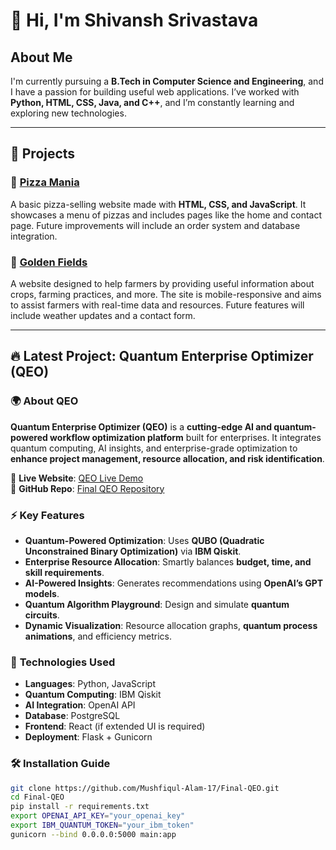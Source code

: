 # 👋 Hi, I'm Shivansh Srivastava

## About Me  
I'm currently pursuing a **B.Tech in Computer Science and Engineering**, and I have a passion for building useful web applications. I’ve worked with **Python, HTML, CSS, Java, and C++**, and I’m constantly learning and exploring new technologies.

---

## 🚀 Projects  

### 🍕 [Pizza Mania](https://github.com/shivansh01-24/Pizza-Mania-Veggie.git)  
A basic pizza-selling website made with **HTML, CSS, and JavaScript**. It showcases a menu of pizzas and includes pages like the home and contact page. Future improvements will include an order system and database integration.

### 🌾 [Golden Fields](https://github.com/shivansh01-24/rage.git)  
A website designed to help farmers by providing useful information about crops, farming practices, and more. The site is mobile-responsive and aims to assist farmers with real-time data and resources. Future features will include weather updates and a contact form.

---

## 🔥 Latest Project: Quantum Enterprise Optimizer (QEO)  

### 🌍 **About QEO**  
**Quantum Enterprise Optimizer (QEO)** is a **cutting-edge AI and quantum-powered workflow optimization platform** built for enterprises. It integrates quantum computing, AI insights, and enterprise-grade optimization to **enhance project management, resource allocation, and risk identification**.  

🔗 **Live Website**: [QEO Live Demo](https://infosys-quantum-workflow-optimizer-cloud-9.replit.app/)  
🐙 **GitHub Repo**: [Final QEO Repository](https://github.com/Mushfiqul-Alam-17/Final-QEO.git)

### ⚡ **Key Features**  
- **Quantum-Powered Optimization**: Uses **QUBO (Quadratic Unconstrained Binary Optimization)** via **IBM Qiskit**.  
- **Enterprise Resource Allocation**: Smartly balances **budget, time, and skill requirements**.  
- **AI-Powered Insights**: Generates recommendations using **OpenAI’s GPT models**.  
- **Quantum Algorithm Playground**: Design and simulate **quantum circuits**.  
- **Dynamic Visualization**: Resource allocation graphs, **quantum process animations**, and efficiency metrics.  

### 🔧 **Technologies Used**  
- **Languages**: Python, JavaScript  
- **Quantum Computing**: IBM Qiskit  
- **AI Integration**: OpenAI API  
- **Database**: PostgreSQL  
- **Frontend**: React (if extended UI is required)  
- **Deployment**: Flask + Gunicorn  

### 🛠 **Installation Guide**  
```sh
git clone https://github.com/Mushfiqul-Alam-17/Final-QEO.git
cd Final-QEO
pip install -r requirements.txt
export OPENAI_API_KEY="your_openai_key"
export IBM_QUANTUM_TOKEN="your_ibm_token"
gunicorn --bind 0.0.0.0:5000 main:app
